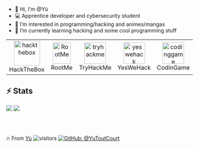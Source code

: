 [//]: <img  width="150" align="right" src="https://pbs.twimg.com/media/EyNX1CpXEAENhDg?format=jpg&name=large">

- 👋 Hi, I’m @Yù
- 💻 Apprentice developer and cybersecurity student
- 👀 I’m interested in programming/hacking and animes/mangas
- 🌱 I’m currently learning hacking and some cool programming stuff

<table>
  <tr>
    <td align="center" width="96">
      <a href="https://app.hackthebox.com/users/796022">
        <img src="https://static-cdn.jtvnw.net/jtv_user_pictures/e35a902c-7cef-49f1-800a-1e75acf39a96-profile_image-70x70.png" width="70" height="68" alt="hackthebox" />
      </a>
      <br>HackTheBox
    </td>
    <td align="center" width="96">
      <a href="https://www.root-me.org/Yu">
        <img src="https://pro.root-me.org/squelettes/images/RMP_logo_blanc.png" width="48" height="58" alt="RootMe" />
      </a>
      <br>RootMe
    </td>
      <td align="center" width="96">
      <a href="https://tryhackme.com/p/YuToutCourt">
        <img src="https://tryhackme-images.s3.amazonaws.com/user-avatars/af7feb2c43a2c7d5f111b98ccbd15048.png" width="58" height="58" alt="tryhackme" />
      </a>
      <br>TryHackMe
    </td>
    </td>
      <td align="center" width="96">
      <a href="https://yeswehack.com/hunters/yutoutcourt">
        <img src="https://cdn.sanity.io/images/d51e1jt0/production/443a08282df5f1a9205a3c8363590ea18c70b964-267x348.svg" width="58" height="58" alt="yeswehack" />
      </a>
      <br>YesWeHack
    </td>
    </td>
      <td align="center" width="96">
      <a href="https://www.codingame.com/profile/8198db70fd0eab477f3c9c5edafcd5c08785223">
        <img src="https://cdn.worldvectorlogo.com/logos/codingame-1.svg" width="58" height="58" alt="codinggame" />
      </a>
      <br>CodinGame
    </td>
    
</table>

## ⚡ Stats

<img  src="https://github-readme-stats.vercel.app/api?username=YuToutCourt&show_icons=true&theme=radical"/>

<img src="https://github-readme-stats.vercel.app/api/top-langs/?username=YuToutCourt&hide=html,twig,css,scss"/>

</br></br>

🔥 From [Yù](https://github.com/YuToutCourt)
![visitors](https://visitor-badge.glitch.me/badge?page_id=YuToutCourt)
[![GitHub: @YuToutCourt](https://img.shields.io/github/followers/YuToutCourt?label=follow&style=social)](https://github.com/YuToutCourt)


<!---
YuToutCourt/YuToutCourt is a ✨ special ✨ repository because its `README.md` (this file) appears on your GitHub profile.
You can click the Preview link to take a look at your changes.
--->
